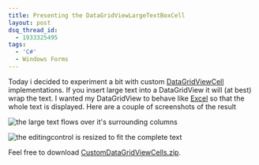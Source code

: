 ```yaml
---
title: Presenting the DataGridViewLargeTextBoxCell
layout: post
dsq_thread_id:
  - 1933325495
tags:
  - 'C#'
  - Windows Forms
---
```

Today i decided to experiment a bit with custom [DataGridViewCell](http://msdn2.microsoft.com/en-us/library/system.windows.forms.datagridviewcell.aspx) implementations. If you insert large text into a DataGridView it will (at best) wrap the text. I wanted my DataGridView to behave like [Excel](http://office.microsoft.com/excel/) so that the whole text is displayed. Here are a couple of screenshots of the result

![the large text flows over it's surrounding columns](http://www.timvw.be/wp-content/images/datagridviewlargetextboxcell-1.gif)
  
![the editingcontrol is resized to fit the complete text](http://www.timvw.be/wp-content/images/datagridviewlargetextboxcell-2.gif)

Feel free to download [CustomDataGridViewCells.zip](http://www.timvw.be/wp-content/code/csharp/CustomDataGridViewCells.zip).
